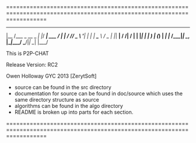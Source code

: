 ========================================================================================================================

 _____               _   ____         __ _
|__  /___ _ __ _   _| |_/ ___|  ___  / _| |_
  / // _ \ '__| | | | __\___ \ / _ \| |_| __|
 / /|  __/ |  | |_| | |_ ___) | (_) |  _| |_
/____\___|_|   \__, |\__|____/ \___/|_|  \__|
               |___/

This is P2P-CHAT

Release Version: RC2

Owen Holloway GYC 2013
[ZerytSoft]

- source can be found in the src directory
- documentation for source can be found in doc/source which uses the same directory structure as source
- algorithms can be found in the algo directory
- README is broken up into parts for each section.

========================================================================================================================